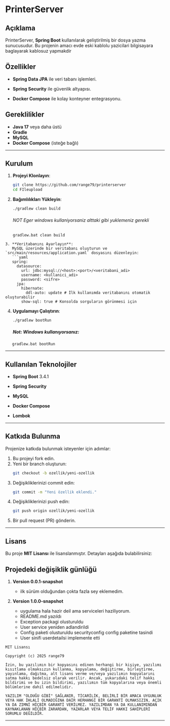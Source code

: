 # PrinterServer

## Açıklama

PrinterServer, **Spring Boot** kullanılarak geliştirilmiş bir dosya yazma sunucusudur. Bu projenin amacı evde eski kablolu yazicilari
bilgisayara baglayarak kablosuz yapmakdir 

## Özellikler

- **Spring Data JPA** ile veri tabanı işlemleri.
- **Spring Security** ile güvenlik altyapısı.

- **Docker Compose** ile kolay konteyner entegrasyonu.



## Gereklilikler

- **Java 17** veya daha üstü
- **Gradle**
- **MySQL**
- **Docker Compose** (isteğe bağlı)

---

## Kurulum

1. **Projeyi Klonlayın**:
   ```bash
   git clone https://github.com/range79/printerserver
   cd FIleupload
   ```

2. **Bağımlılıkları Yükleyin**:
   ```bash
   ./gradlew clean build
   ```
   ###### NOT Eger windows kullaniyorsaniz alttaki gibi yuklemeniz gerekli
   ```shell
   gradlew.bat clean build

```
3. **Veritabanını Ayarlayın**:  
   MySQL üzerinde bir veritabanı oluşturun ve `src/main/resources/application.yaml` dosyasını düzenleyin:
   ```yaml
   spring:
     datasource:
       url: jdbc:mysql://<host>:<port>/<veritabani_adi>
       username: <kullanici_adi>
       password: <sifre>
     jpa:
       hibernate:
         ddl-auto: update # İlk kullanımda veritabanını otomatik oluşturabilir
       show-sql: true # Konsolda sorguların görünmesi için
   ```

4. **Uygulamayı Çalıştırın**:
   ```bash
   ./gradlew bootRun

   ```
   ##### Not: Windows kullanıyorsanız:
```shell
   gradlew.bat bootRun
```


---

## Kullanılan Teknolojiler

- **Spring Boot** 3.4.1
- **Spring Security**

- **MySQL**
- **Docker Compose**
- **Lombok**


---


## Katkıda Bulunma

Projenize katkıda bulunmak isteyenler için adımlar:

1. Bu projeyi fork edin.
2. Yeni bir branch oluşturun:
   ```bash
   git checkout -b ozellik/yeni-ozellik
   ```
3. Değişikliklerinizi commit edin:
   ```bash
   git commit -m "Yeni özellik eklendi."
   ```
4. Değişikliklerinizi push edin:
   ```bash
   git push origin ozellik/yeni-ozellik
   ```
5. Bir pull request (PR) gönderin.

---

## Lisans

Bu proje **MIT Lisansı** ile lisanslanmıştır. Detayları aşağıda bulabilirsiniz:



## Projedeki değişiklik günlüğü

1. **Version 0.0.1-snapshot**
    - ilk sürüm olduğundan çokta fazla sey eklemedim.



2. **Version 1.0.0-snapshot**
   - uygulama hala hazir deil ama serviceleri haziliyorum. 
   - README.md yazıldı 
   - Exception packagi olusturuldu
   - User service yeniden adlandirildi
   - Config paketi olusturuldu securityconfig config paketine tasindi
   - User sinifi userdetailsi implemente etti
```plaintext
MIT Lisansı

Copyright (c) 2025 range79

İzin, bu yazılımın bir kopyasını edinen herhangi bir kişiye, yazılımı kısıtlama olmaksızın kullanma, kopyalama, değiştirme, birleştirme, yayınlama, dağıtma, alt lisans verme ve/veya yazılımın kopyalarını satma hakkı bedelsiz olarak verilir. Ancak, yukarıdaki telif hakkı bildirimi ve bu izin bildirimi, yazılımın tüm kopyalarına veya önemli bölümlerine dahil edilmelidir.

YAZILIM "OLDUĞU GİBİ" SAĞLANIR, TİCARİLİK, BELİRLİ BİR AMACA UYGUNLUK VEYA HAK İHLALİ OLMADIĞINA DAİR HERHANGİ BİR GARANTİ OLMAKSIZIN, AÇIK YA DA ZIMNİ HİÇBİR GARANTİ VERİLMEZ. YAZILIMDAN YA DA KULLANIMINDAN KAYNAKLANAN HİÇBİR ZARARDAN, YAZARLAR VEYA TELİF HAKKI SAHİPLERİ SORUMLU DEĞİLDİR.
```

---
